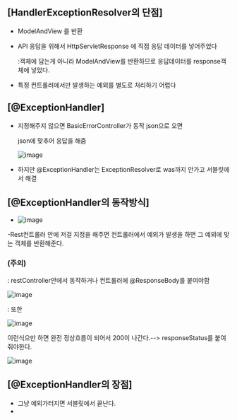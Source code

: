 ## [HandlerExceptionResolver의 단점] ##

- ModelAndView 를 반환
- API 응답을 위해서 HttpServletResponse 에 직접 응답 데이터를 넣어주었다
  
  :객체에 담는게 아니라 ModelAndView를 반환하므로 응답데이터를 response객체에 넣었다.
  
- 특정 컨트롤러에서만 발생하는 예외를 별도로 처리하기 어렵다

## [@ExceptionHandler] ##

- 지정해주지 않으면 BasicErrorController가 동작 json으로 오면 
  
  json에 맞추어 응답을 해줌
  
  ![image](https://user-images.githubusercontent.com/108928206/196447597-5e81af3d-bed1-45d6-8e39-32fa0de44905.png)

- 하지만 @ExceptionHandler는 ExceptionResolver로 was까지 안가고 서블릿에서 해결

## [@ExceptionHandler의 동작방식] ##

- ![image](https://user-images.githubusercontent.com/108928206/196448722-18040668-80cf-414e-a3eb-4565021959b1.png)

-Rest컨트롤러 안에 저걸 지정을 해주면 컨트롤러에서 예외가 발생을 하면 그 예외에 맞는 객체를 반환해준다.

### (주의) ###

: restController안에서 동작하거나 컨트롤러에 @ResponseBody를 붙여야함

![image](https://user-images.githubusercontent.com/108928206/196449691-9def2507-72ee-4cad-935d-3288723d4937.png)

: 또한 

![image](https://user-images.githubusercontent.com/108928206/196450081-d987ba26-8858-429d-abef-db15655b58f9.png)

이런식으만 하면 완전 정상흐름이 되어서 200이 나간다.--> responseStatus를 붙여줘야한다.

![image](https://user-images.githubusercontent.com/108928206/196450726-4f2590e3-a062-4dfa-85c4-7bd3dc7c9931.png)


## [@ExceptionHandler의 장점] ##

- 그냥 예외가터지면 서블릿에서 끝난다.
- 



 
